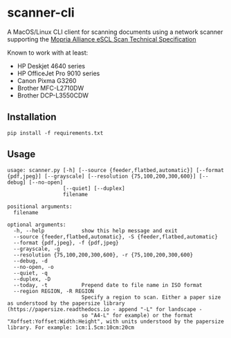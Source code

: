 
# scanner-cli
A MacOS/Linux CLI client for scanning documents using a network scanner supporting the [Mopria Alliance eSCL Scan Technical Specification](https://mopria.org/MopriaeSCLSpecDownload.php)

Known to work with at least:
- HP Deskjet 4640 series
- HP OfficeJet Pro 9010 series
- Canon Pixma G3260
- Brother MFC-L2710DW
- Brother DCP-L3550CDW

## Installation
```
pip install -f requirements.txt
```

## Usage
```
usage: scanner.py [-h] [--source {feeder,flatbed,automatic}] [--format {pdf,jpeg}] [--grayscale] [--resolution {75,100,200,300,600}] [--debug] [--no-open]
                  [--quiet] [--duplex]
                  filename

positional arguments:
  filename

optional arguments:
  -h, --help            show this help message and exit
  --source {feeder,flatbed,automatic}, -S {feeder,flatbed,automatic}
  --format {pdf,jpeg}, -f {pdf,jpeg}
  --grayscale, -g
  --resolution {75,100,200,300,600}, -r {75,100,200,300,600}
  --debug, -d
  --no-open, -o
  --quiet, -q
  --duplex, -D
  --today, -t           Prepend date to file name in ISO format
  --region REGION, -R REGION
                        Specify a region to scan. Either a paper size as understood by the papersize library (https://papersize.readthedocs.io - append "-L" for landscape -
                        so "A4-L" for example) or the format "Xoffset:Yoffset:Width:Height", with units understood by the papersize library. For example: 1cm:1.5cm:10cm:20cm
```
